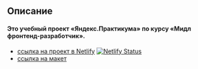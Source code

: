 ## Описание

#### Это учебный проект «Яндекс.Практикума» по курсу «Мидл фронтенд-разработчик». 

 - [ссылка на проект в Netlify](https://remarkable-alfajores-afcc5b.netlify.app/) [![Netlify Status](https://api.netlify.com/api/v1/badges/23d73881-4d73-414e-809a-8de04e3b51ae/deploy-status)](https://app.netlify.com/sites/remarkable-alfajores-afcc5b/deploys)
 - [ссылка на макет](https://www.figma.com/file/5EXKBt4MSSpbgsNjwKQVg7/messenger-ya-praktikum-course?node-id=0%3A1&t=x4gbiYken5G2nTRf-1)


